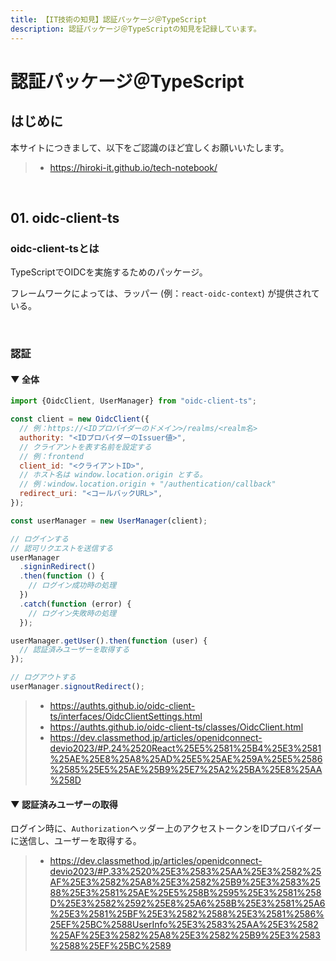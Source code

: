 ```yaml
---
title: 【IT技術の知見】認証パッケージ＠TypeScript
description: 認証パッケージ＠TypeScriptの知見を記録しています。
---
```


# 認証パッケージ＠TypeScript

## はじめに

本サイトにつきまして、以下をご認識のほど宜しくお願いいたします。

> - https://hiroki-it.github.io/tech-notebook/

<br>

## 01. oidc-client-ts

### oidc-client-tsとは

TypeScriptでOIDCを実施するためのパッケージ。

フレームワークによっては、ラッパー (例：`react-oidc-context`) が提供されている。

<br>

### 認証

#### ▼ 全体

```javascript
import {OidcClient, UserManager} from "oidc-client-ts";

const client = new OidcClient({
  // 例：https://<IDプロバイダーのドメイン>/realms/<realm名>
  authority: "<IDプロバイダーのIssuer値>",
  // クライアントを表す名前を設定する
  // 例：frontend
  client_id: "<クライアントID>",
  // ホスト名は window.location.origin とする。
  // 例：window.location.origin + "/authentication/callback"
  redirect_uri: "<コールバックURL>",
});

const userManager = new UserManager(client);

// ログインする
// 認可リクエストを送信する
userManager
  .signinRedirect()
  .then(function () {
    // ログイン成功時の処理
  })
  .catch(function (error) {
    // ログイン失敗時の処理
  });

userManager.getUser().then(function (user) {
  // 認証済みユーザーを取得する
});

// ログアウトする
userManager.signoutRedirect();
```

> - https://authts.github.io/oidc-client-ts/interfaces/OidcClientSettings.html
> - https://authts.github.io/oidc-client-ts/classes/OidcClient.html
> - https://dev.classmethod.jp/articles/openidconnect-devio2023/#P.24%2520React%25E5%2581%25B4%25E3%2581%25AE%25E8%25A8%25AD%25E5%25AE%259A%25E5%2586%2585%25E5%25AE%25B9%25E7%25A2%25BA%25E8%25AA%258D

#### ▼ 認証済みユーザーの取得

ログイン時に、`Authorization`ヘッダー上のアクセストークンをIDプロバイダーに送信し、ユーザーを取得する。

> - https://dev.classmethod.jp/articles/openidconnect-devio2023/#P.33%2520%25E3%2583%25AA%25E3%2582%25AF%25E3%2582%25A8%25E3%2582%25B9%25E3%2583%2588%25E3%2581%25AE%25E5%258B%2595%25E3%2581%258D%25E3%2582%2592%25E8%25A6%258B%25E3%2581%25A6%25E3%2581%25BF%25E3%2582%2588%25E3%2581%2586%25EF%25BC%2588UserInfo%25E3%2583%25AA%25E3%2582%25AF%25E3%2582%25A8%25E3%2582%25B9%25E3%2583%2588%25EF%25BC%2589

<br>
